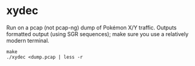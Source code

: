 
 xydec
=======

  Run on a pcap (not pcap-ng) dump of Pokémon X/Y traffic.  Outputs formatted
  output (using SGR sequences); make sure you use a relatively modern terminal.

    make
    ./xydec <dump.pcap | less -r
